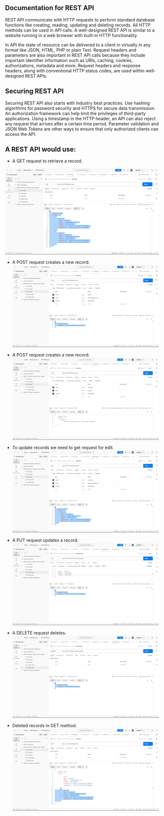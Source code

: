 ## Documentation for REST API 

REST API communicate with HTTP requests to perform standard database functions like creating, reading, updating and deleting records. All HTTP methods can be used in API calls. A well-designed REST API is similar to a website running in a web browser with built-in HTTP functionality.

In API the state of resource can be delivered to a client in virtually in any format like JSON, HTML, PHP or plain Text. Request headers and parameters are also important in REST API calls because they include important identifier information such as URIs, caching, cookies, authorizations, metadata and more. Request headers and response headers, along with conventional HTTP status codes, are used within well-designed REST APIs.
## Securing REST API
Securing REST API also starts with industry best practices. Use hashing algorithms for password security and HTTPS for secure data transmission. An authorization framework can help limit the privileges of third-party applications. Using a timestamp in the HTTP header, an API can also reject any request that arrives after a certain time period. Parameter validation and JSON Web Tokens are other ways to ensure that only authorized clients can access the API.

## A REST API would use: 

- A GET request to retrieve a record. 

![alt text](GET-method.png)

- A POST request creates a new record.
![alt text](POST.png)

- A POST request creates a new record.
![alt text](POST-validation.png)

- To update records we need to get request for edit.
![alt text](EDIT.png)

- A PUT request updates a record. 
 ![alt text](UPDATE.png)

- A DELETE request deletes. 
 ![alt text](DELETE.png)

 - Deleted records in GET method.
  ![alt text](DELETE-get.png)